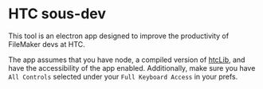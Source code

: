# HTC sous-dev

This tool is an electron app designed to improve the productivity of FileMaker devs at HTC.

The app assumes that you have node, a compiled version of [htcLib](https://github.com/NYHTC/applescript-fm-helper), and have the accessibility of the app enabled. Additionally, make sure you have `All Controls` selected under your `Full Keyboard Access` in your prefs.

